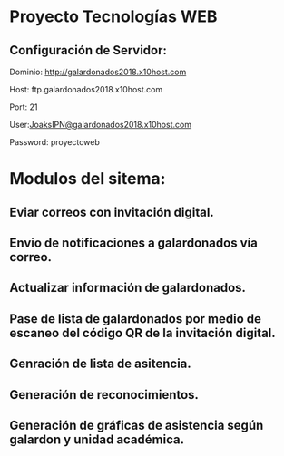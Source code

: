 # Proyecto Tecnologías WEB
## Configuración de Servidor:
Dominio: http://galardonados2018.x10host.com

Host: ftp.galardonados2018.x10host.com

Port: 21

User:JoaksIPN@galardonados2018.x10host.com

Password: proyectoweb

# Modulos del sitema:
## Eviar correos con invitación digital.
## Envio de notificaciones a galardonados vía correo.
## Actualizar información de galardonados.
## Pase de lista de galardonados por medio de escaneo del código QR de la invitación digital.
## Genración de lista de asitencia.
## Generación de reconocimientos.
## Generación de gráficas de asistencia según galardon y unidad académica. 


